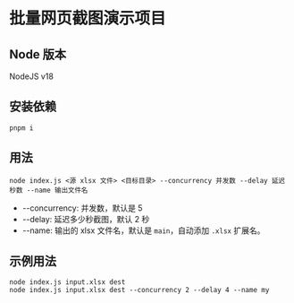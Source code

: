 # 批量网页截图演示项目

## Node 版本

NodeJS v18

## 安装依赖

```
pnpm i
```

## 用法

```
node index.js <源 xlsx 文件> <目标目录> --concurrency 并发数 --delay 延迟秒数 --name 输出文件名
```

* --concurrency: 并发数，默认是 5
* --delay: 延迟多少秒截图，默认 2 秒
* --name: 输出的 xlsx 文件名，默认是 `main`，自动添加 `.xlsx` 扩展名。

## 示例用法

```
node index.js input.xlsx dest
node index.js input.xlsx dest --concurrency 2 --delay 4 --name my
```
